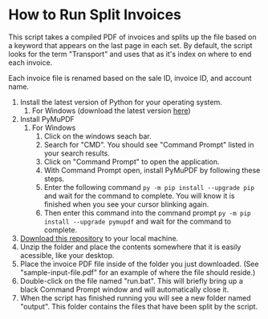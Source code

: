 # How to Run Split Invoices

This script takes a compiled PDF of invoices and splits up the file based on a keyword that appears on the last page in each set. By default, the script looks for the term "Transport" and uses that as it's index on where to end each invoice.

Each invoice file is renamed based on the sale ID, invoice ID, and account name.

1. Install the latest version of Python for your operating system.
    1. For Windows (download the latest version [here](https://www.python.org/downloads/))
2. Install PyMuPDF
    1. For Windows
        1. Click on the windows seach bar.
        2. Search for "CMD". You should see "Command Prompt" listed in your search results.
        3. Click on "Command Prompt" to open the application.
        4. With Command Prompt open, install PyMuPDF by following these steps.
        5. Enter the following command `py -m pip install --upgrade pip` and wait for the command to complete. You will know it is finished when you see your cursor blinking again.
        6. Then enter this command into the command prompt `py -m pip install --upgrade pymupdf` and wait for the command to complete.
3. [Download this repository](https://github.com/ethanthompson/Split-Invoices-File-Utility/archive/refs/heads/main.zip) to your local machine.
4. Unzip the folder and place the contents somewhere that it is easily acessible, like your desktop.
5. Place the invoice PDF file inside of the folder you just downloaded. (See "sample-input-file.pdf" for an example of where the file should reside.)
6. Double-click on the file named "run.bat". This will briefly bring up a black Command Prompt window and will automatically close it.
7. When the script has finished running you will see a new folder named "output". This folder contains the files that have been split by the script.
